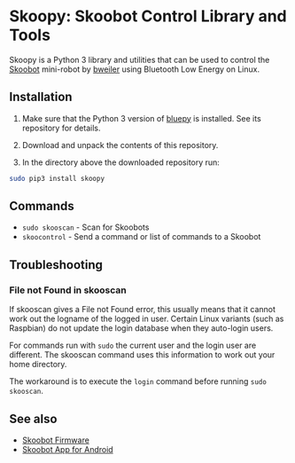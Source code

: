 # Skoopy: Skoobot Control Library and Tools

Skoopy is a Python 3 library and utilities that can be used to control the [Skoobot] mini-robot by [bweiler] using Bluetooth Low Energy on Linux.

## Installation

1. Make sure that the Python 3 version of [bluepy] is installed. See its repository for details.

2. Download and unpack the contents of this repository.

3. In the directory above the downloaded repository run:
```sh
sudo pip3 install skoopy
```

## Commands
- `sudo skooscan` - Scan for Skoobots
- `skoocontrol` - Send a command or list of commands to a Skoobot

## Troubleshooting
### File not Found in skooscan
If skooscan gives a File not Found error, this usually means that it cannot
work out the logname of the logged in user. Certain Linux variants (such as
Raspbian) do not update the login database when they auto-login users.

For commands run with `sudo` the current user and the login user are different.
The skooscan command uses this information to work out your home directory.

The workaround is to execute the `login` command before running `sudo skooscan`.


## See also
- [Skoobot Firmware]
- [Skoobot App for Android]

[Skoobot]: https://hackaday.io/project/75832-skoobot
[bweiler]: https://github.com/bweiler
[Skoobot Firmware]: https://github.com/bweiler/Skoobot-firmware
[bluepy]: https://github.com/IanHarvey/bluepy
[Skoobot App for Android]: https://github.com/bweiler/Android-Skoobot-Control
